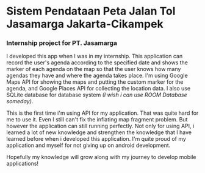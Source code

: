 # Sistem Pendataan Peta Jalan Tol Jasamarga Jakarta-Cikampek
### Internship project for PT. Jasamarga

I developed this app when I was in my internship. This application can record the user's agenda according to the specified date and shows the marker of each agenda on the map so that the user knows how many agendas they have and where the agenda takes place.
I'm using Google Maps API for showing the maps and putting the custom marker for the agenda, and Google Places API for collecting the location data. I also use SQLite database for database system *(I wish i can use ROOM Database someday)*.

This is the first time i'm using API for my application. That was quite hard for me to use it. Even I still can't fix the inflating map fragment problem. But however the application can still running perfectly. Not only for using API, i learned a lot of new knowledge and strengthen the knowledge that I have learned before when i developed this application. I'm quite proud of my application and myself for not giving up on android development.

Hopefully my knowledge will grow along with my journey to develop mobile applications!
